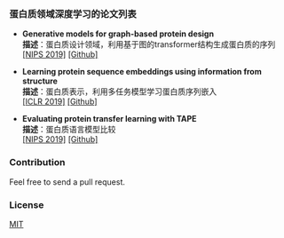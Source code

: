 ### 蛋白质领域深度学习的论文列表
* **Generative models for graph-based protein design**<br>
**描述**：蛋白质设计领域，利用基于图的transformer结构生成蛋白质的序列<br>
[[NIPS 2019]](http://papers.nips.cc/paper/9711-generative-models-for-graph-based-protein-design)
[[Github]](https://github.com/jingraham/neurips19-graph-protein-design)

* **Learning protein sequence embeddings using information from structure**<br>
**描述**：蛋白质表示，利用多任务模型学习蛋白质序列嵌入<br>
[[ICLR 2019]](https://openreview.net/forum?id=SygLehCqtm)
[[Github]](https://github.com/tbepler/protein-sequence-embedding-iclr2019)

* **Evaluating protein transfer learning with TAPE**<br>
**描述**：蛋白质语言模型比较<br>
[[NIPS 2019]](http://papers.nips.cc/paper/9163-evaluating-protein-transfer-learning-with-tape)
[[Github]](https://github.com/songlab-cal/tape)

### Contribution
Feel free to send a pull request.

### License
[MIT](LICENSE)
